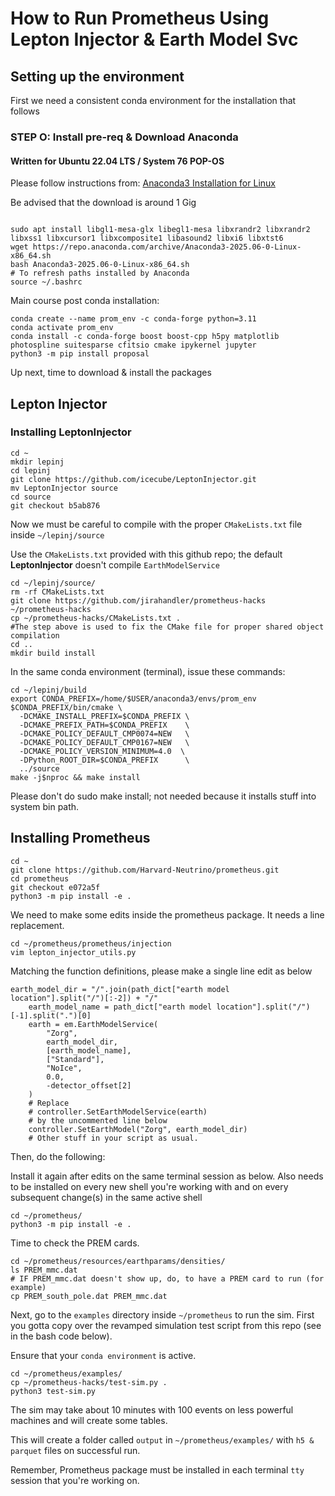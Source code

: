 # How to Run Prometheus Using Lepton Injector & Earth Model Svc

## Setting up the environment

First we need a consistent conda environment for the installation that follows

### STEP O: Install pre-req \& Download Anaconda

#### Written for Ubuntu 22.04 LTS / System 76 POP-OS

Please follow instructions from: [Anaconda3 Installation for Linux](https://www.anaconda.com/docs/getting-started/anaconda/install#macos-linux-installation:navigator-dependencies)

Be advised that the download is around 1 Gig

```bash=

sudo apt install libgl1-mesa-glx libegl1-mesa libxrandr2 libxrandr2 libxss1 libxcursor1 libxcomposite1 libasound2 libxi6 libxtst6
wget https://repo.anaconda.com/archive/Anaconda3-2025.06-0-Linux-x86_64.sh
bash Anaconda3-2025.06-0-Linux-x86_64.sh
# To refresh paths installed by Anaconda
source ~/.bashrc
```

Main course post conda installation:

```bash=
conda create --name prom_env -c conda-forge python=3.11
conda activate prom_env
conda install -c conda-forge boost boost-cpp h5py matplotlib photospline suitesparse cfitsio cmake ipykernel jupyter
python3 -m pip install proposal
```
Up next, time to download & install the packages

## Lepton Injector

### Installing LeptonInjector

```bash=
cd ~
mkdir lepinj
cd lepinj
git clone https://github.com/icecube/LeptonInjector.git
mv LeptonInjector source
cd source
git checkout b5ab876
```

Now we must be careful to compile with the proper `CMakeLists.txt` file inside
`~/lepinj/source`

Use the `CMakeLists.txt` provided with this github repo; the default **LeptonInjector** doesn't compile `EarthModelService`

```bash=
cd ~/lepinj/source/
rm -rf CMakeLists.txt
git clone https://github.com/jirahandler/prometheus-hacks ~/prometheus-hacks
cp ~/prometheus-hacks/CMakeLists.txt .
#The step above is used to fix the CMake file for proper shared object compilation
cd ..
mkdir build install
```

In the same conda environment (terminal), issue these commands:

```bash=
cd ~/lepinj/build
export CONDA_PREFIX=/home/$USER/anaconda3/envs/prom_env
$CONDA_PREFIX/bin/cmake \
  -DCMAKE_INSTALL_PREFIX=$CONDA_PREFIX \
  -DCMAKE_PREFIX_PATH=$CONDA_PREFIX    \
  -DCMAKE_POLICY_DEFAULT_CMP0074=NEW   \
  -DCMAKE_POLICY_DEFAULT_CMP0167=NEW   \
  -DCMAKE_POLICY_VERSION_MINIMUM=4.0  \
  -DPython_ROOT_DIR=$CONDA_PREFIX      \
  ../source
make -j$nproc && make install
```
Please don't do sudo make install; not needed because it installs stuff into system bin path.

## Installing Prometheus

```bash=
cd ~
git clone https://github.com/Harvard-Neutrino/prometheus.git
cd prometheus
git checkout e072a5f
python3 -m pip install -e .
```
We need to make some edits inside the prometheus package. It needs a line replacement.

```bash=
cd ~/prometheus/prometheus/injection
vim lepton_injector_utils.py

```
Matching the function definitions, please make a single line edit as below

```bash=
earth_model_dir = "/".join(path_dict["earth model location"].split("/")[:-2]) + "/"
    earth_model_name = path_dict["earth model location"].split("/")[-1].split(".")[0]
    earth = em.EarthModelService(
        "Zorg",
        earth_model_dir,
        [earth_model_name],
        ["Standard"],
        "NoIce",
        0.0,
        -detector_offset[2]
    )
    # Replace
    # controller.SetEarthModelService(earth)
    # by the uncommented line below
    controller.SetEarthModel("Zorg", earth_model_dir)
    # Other stuff in your script as usual.
```
Then, do the following:

Install it again after edits on the same terminal session as below.
Also needs to be installed on every new shell you're working with and on every subsequent change(s) in the same active shell

```bash=
cd ~/prometheus/
python3 -m pip install -e .
```

Time to check the  PREM cards.

```bash=
cd ~/prometheus/resources/earthparams/densities/
ls PREM_mmc.dat
# IF PREM_mmc.dat doesn't show up, do, to have a PREM card to run (for example)
cp PREM_south_pole.dat PREM_mmc.dat
```
Next, go to the `examples` directory inside `~/prometheus` to run the sim.
First you gotta copy over the revamped simulation test script from this repo (see in the bash code below).

Ensure that your `conda environment` is active.

```bash=
cd ~/prometheus/examples/
cp ~/prometheus-hacks/test-sim.py .
python3 test-sim.py
 ```
The sim may take about 10 minutes with 100 events on less powerful machines and will create some tables.

This will create a folder called `output` in `~/prometheus/examples/` with `h5 & parquet` files on successful run.

Remember, Prometheus package must be installed in each terminal `tty` session that you're working on.









